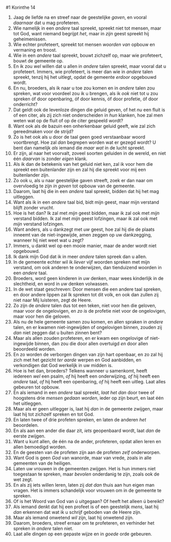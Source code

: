 #1 Korinthe 14
1. Jaag de liefde na en streef naar de geestelijke *gaven*, en vooral *daarnaar* dat u mag profeteren.
2. Wie namelijk in een *andere* taal spreekt, spreekt niet tot mensen, maar tot God, want niemand begrijpt *het*, maar in *zijn* geest spreekt hij geheimenissen.
3. Wie echter profeteert, spreekt tot mensen *woorden van* opbouw en vermaning en troost.
4. Wie in een *andere* taal spreekt, bouwt zichzelf op, maar wie profeteert, bouwt de gemeente op.
5. En ik zou *wel* willen dat u allen in *andere* talen spreekt, maar vooral dat u profeteert. Immers, wie profeteert, is meer dan wie in *andere* talen spreekt, tenzij hij het uitlegt, opdat de gemeente *erdoor* opgebouwd wordt.
6. En nu, broeders, als ik naar u toe zou komen en in *andere* talen zou spreken, wat voor voordeel zou ik u brengen, als ik *ook* niet tot u zou spreken óf door openbaring, óf door kennis, óf door profetie, óf door onderricht?
7. Dat geldt ook de levenloze dingen die geluid geven, of het *nu* een fluit is of een citer, als zij zich niet onderscheiden in *hun* klanken, hoe zal men weten wat op de fluit of op de citer gespeeld wordt?
8. Want ook als de bazuin een onherkenbaar geluid geeft, wie zal zich gereedmaken voor de strijd?
9. Zo is het ook als u door de taal geen goed verstaanbaar woord voortbrengt. Hoe zal *dan* begrepen worden wat er gezegd wordt? U bent dan namelijk *als* iemand die *maar wat* in de lucht spreekt.
10. Er zijn, al naar het voorvalt, zoveel soorten geluiden in de wereld, en niet één *daarvan* is zonder *eigen* klank.
11. Als ik dan de betekenis van het geluid niet ken, zal ik voor hem die spreekt een buitenlander zijn en zal hij die spreekt voor mij een buitenlander zijn.
12. Zo ook u, als u naar geestelijke gaven streeft, zoek er dan naar om overvloedig te zijn *in gaven* tot opbouw van de gemeente.
13. Daarom, laat hij die in een *andere* taal spreekt, bidden dat hij het mag uitleggen.
14. Want als ik in een *andere* taal bid, bidt mijn geest, maar mijn verstand blijft zonder vrucht.
15. Hoe is het dan? Ik zal met *mijn* geest bidden, maar ik zal ook met *mijn* verstand bidden. Ik zal met *mijn* geest lofzingen, maar ik zal ook met *mijn* verstand lofzingen.
16. Want anders, als u dankzegt met *uw* geest, hoe zal hij die de plaats inneemt van de niet-ingewijde, amen zeggen op uw dankzegging, wanneer hij niet weet wat u zegt?
17. Immers, u dankt wel op een mooie manier, maar de ander wordt niet opgebouwd.
18. Ik dank mijn God dat ik in meer *andere* talen spreek dan u allen.
19. In de gemeente echter wil ik *liever* vijf woorden spreken met mijn verstand, om ook anderen te onderwijzen, dan tienduizend woorden in een *andere* taal.
20. Broeders, word geen kinderen in *uw* denken, maar wees kinderlijk in de slechtheid, en word in *uw* denken volwassen.
21. In de wet staat geschreven: Door mensen die een andere taal spreken, en door andere lippen zal Ik spreken tot dit volk, en ook dan zullen zij niet naar Mij luisteren, zegt de Heere.
22. Zo zijn de *andere* talen dus tot een teken, niet voor hen die geloven, maar voor de ongelovigen, en *zo is* de profetie niet voor de ongelovigen, maar voor hen die geloven.
23. Als nu de hele gemeente samen zou komen, en allen spraken in *andere* talen, en er kwamen niet-ingewijden of ongelovigen binnen, zouden zij *dan* niet zeggen dat u buiten zinnen bent?
24. Maar als allen zouden profeteren, en er kwam een ongelovige of niet-ingewijde binnen, dan zou die door allen overtuigd *en* door allen beoordeeld worden.
25. En zo worden de verborgen dingen van zijn hart openbaar, en zo zal hij zich met het gezicht *ter aarde* werpen en God aanbidden, en verkondigen dat God werkelijk in uw midden is.
26. Hoe is het dan, broeders? Telkens wanneer u samenkomt, heeft iedereen *wel* een psalm, *of* hij heeft een onderwijzing, *of* hij heeft een *andere* taal, *of* hij heeft een openbaring, *of* hij heeft een uitleg. Laat alles gebeuren tot opbouw.
27. En als iemand in een *andere* taal spreekt, *laat het dan* door twee of hoogstens drie *mensen gedaan worden*, ieder op zijn beurt, en laat één het uitleggen.
28. Maar als er geen uitlegger is, laat hij *dan* in de gemeente zwijgen, maar laat hij tot zichzelf spreken en tot God.
29. En laten twee of drie profeten spreken, en laten de anderen *het* beoordelen.
30. En als aan een ander die daar zit, *iets* geopenbaard wordt, laat *dan* de eerste zwijgen.
31. Want u kunt allen, de één na de ander, profeteren, opdat allen leren en allen bemoedigd worden.
32. En de geesten van de profeten zijn aan de profeten *zelf* onderworpen.
33. Want God is geen *God* van wanorde, maar van vrede, zoals in alle gemeenten van de heiligen.
34. Laten uw vrouwen in de gemeenten zwijgen. Het is hun immers niet toegestaan te spreken, maar *bevolen* onderdanig te zijn, zoals ook de wet zegt.
35. En als zij iets willen leren, laten zij *dat dan* thuis aan hun eigen man vragen. Het is immers schandelijk voor vrouwen om in de gemeente te spreken.
36. Of is het Woord van God van ú uitgegaan? Of heeft het alleen ú bereikt?
37. Als iemand denkt dat hij een profeet is of een geestelijk *mens*, laat hij *dan* erkennen dat wat ik u schrijf geboden van de Heere zijn.
38. Maar als iemand onwetend *wil* zijn, laat hij onwetend zijn.
39. Daarom, broeders, streef ernaar om te profeteren, en verhinder het spreken in *andere* talen niet.
40. Laat alle dingen op een gepaste wijze en in *goede* orde gebeuren.
